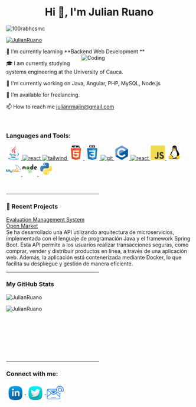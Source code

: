 <h1 align="center">Hi 👋, I'm Julian Ruano</h1>

<p align="left"> <img src="https://komarev.com/ghpvc/?username=JulianRuano&label=Profile%20views&color=0e75b6&style=flat" alt="100rabhcsmc" /> </p>

<p align="left"> <a href="https://twitter.com/julianrmajin" target="blank"><img src="https://img.shields.io/twitter/follow/julianrmajin?logo=twitter&style=for-the-badge" alt="JulianRuano" /></a> </p>



🌱 I’m currently learning **Backend Web Development **
<img align="right" alt="Coding" width="300" src="https://media.giphy.com/media/SWoSkN6DxTszqIKEqv/giphy.gif">

🎓 I am currently studying systems engineering at the University of Cauca. 

🔭 I'm currently working on Java, Angular, PHP, MySQL, Node.js

🤝 I’m available for freelancing.

📫 How to reach me julianrmajin@gmail.com

<br>
<h3 align="left">Languages and Tools:</h3>
<p align="left">
<a href="https://www.java.com" target="_blank" rel="noreferrer"> <img src="https://raw.githubusercontent.com/devicons/devicon/master/icons/java/java-original.svg" alt="java" width="40" height="40"
</a> 
<a href="https://tailwindcss.com/" target="_blank" rel="noreferrer"> <img src="https://www.vectorlogo.zone/logos/angular/angular-icon.svg" alt="react" width="40" height="40"/> 
</a>
<a href="https://tailwindcss.com/" target="_blank" rel="noreferrer"> <img src="https://www.vectorlogo.zone/logos/tailwindcss/tailwindcss-icon.svg" alt="tailwind" width="40" height="40"/> 
</a>
<a href="https://www.w3.org/html/" target="_blank" rel="noreferrer"> <img src="https://raw.githubusercontent.com/devicons/devicon/master/icons/html5/html5-original-wordmark.svg" alt="html5" width="40" height="40"/> 
</a> 
<a href="https://www.w3schools.com/css/" target="_blank" rel="noreferrer"> <img src="https://raw.githubusercontent.com/devicons/devicon/master/icons/css3/css3-original-wordmark.svg" alt="css3" width="40" height="40"/> 
</a> 
<a href="https://git-scm.com/" target="_blank" rel="noreferrer"> <img src="https://www.vectorlogo.zone/logos/git-scm/git-scm-icon.svg" alt="git" width="40" height="40"/> 
</a>
<a href="https://www.cprogramming.com/" target="_blank" rel="noreferrer"> <img src="https://raw.githubusercontent.com/devicons/devicon/master/icons/c/c-original.svg" alt="c" width="40" height="40"/> </a> 
<a href="https://tailwindcss.com/" target="_blank" rel="noreferrer"> <img src="https://www.vectorlogo.zone/logos/php/php-icon.svg" alt="react" width="40" height="40"/> 
</a>
<a href="https://developer.mozilla.org/en-US/docs/Web/JavaScript" target="_blank" rel="noreferrer"> <img src="https://raw.githubusercontent.com/devicons/devicon/master/icons/javascript/javascript-original.svg" alt="javascript" width="40" height="40"/> 
</a>
<a href="https://www.linux.org/" target="_blank" rel="noreferrer"> <img src="https://raw.githubusercontent.com/devicons/devicon/master/icons/linux/linux-original.svg" alt="linux" width="40" height="40"/> 
</a>
<a href="https://www.mysql.com/" target="_blank" rel="noreferrer"> <img src="https://raw.githubusercontent.com/devicons/devicon/master/icons/mysql/mysql-original-wordmark.svg" alt="mysql" width="40" height="40"/> 
</a> 
<a href="https://nodejs.org" target="_blank" rel="noreferrer"> <img src="https://raw.githubusercontent.com/devicons/devicon/master/icons/nodejs/nodejs-original-wordmark.svg" alt="nodejs" width="40" height="40"/> </a> <a href="https://www.python.org" target="_blank" rel="noreferrer"> <img src="https://raw.githubusercontent.com/devicons/devicon/master/icons/python/python-original.svg" alt="python" width="40" height="40"/> 
</a> 

</p><br>
<hr width="50%" >

<h3>📝  Recent Projects</h3>

[Evaluation Management System ](https://github.com/JulianRuano/EvaluationManagementSystem-Backend)<br>
[Open Market](https://github.com/JulianRuano/OpenMarket_Argentina_Colombia)<br>
Se ha desarrollado una API utilizando arquitectura de microservicios, implementada con el lenguaje de programación Java y el framework Spring Boot. Esta API permite a los usuarios realizar transacciones seguras, como comprar, vender y distribuir productos en línea, a través de una aplicación web. Además, la aplicación está contenerizada mediante Docker, lo que facilita su despliegue y gestión de manera eficiente.

<hr width="50%" >

<h3>My GitHub Stats</h3>

<p>&nbsp;<img align="left" src="https://github-readme-stats.vercel.app/api?username=JulianRuano&show_icons=true&theme=dark&locale=en" alt="JulianRuano" /></p>

<p><img align="left" src="https://github-readme-stats.vercel.app/api/top-langs?username=JulianRuano&show_icons=true&theme=dark&locale=en&layout=compact" alt="JulianRuano" /></p>

<br><br><br><br><br><br><br><br>

<hr width="50%" >
<h3 align="left">Connect with me:</h3>
<p align="left">
<a href="https://www.linkedin.com/in/julian-ruano-majin-450818288/" target="blank"><img align="center" src="https://github.com/JulianRuano/my-portfolio/blob/main/img/linkedin-icon.png?raw=true" alt="Julian Ruano" height="50" width="50" />
</a>
<a href="https://twitter.com/julianrmajin" target="blank"><img align="center" src="https://github.com/JulianRuano/my-portfolio/blob/main/img/twitter-icon.png?raw=true" alt="21304875" height="50" width="50" />
</a>
<a href="mailto:julianrmajin@gmail.com" target="blank"><img align="center" src="https://github.com/JulianRuano/my-portfolio/blob/main/img/icons8-email-96.png?raw=true" alt="21304875" height="50" width="50" />
</a>
</p>

